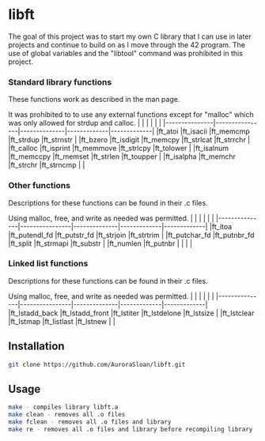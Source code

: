 # libft

The goal of this project was to start my own C library that I can use in later projects and continue to build on as I move through the 42 program.
The use of global variables and the "libtool" command was prohibited in this project.

### Standard library functions
These functions work as described in the man page.

It was prohibited to to use any external functions except for "malloc" which was only allowed for strdup and calloc.
|               |                |              |             |             |
|---------------|----------------|--------------|-------------|-------------|
|ft_atoi        |ft_isacii       |ft_memcmp     |ft_strdup    |ft_strnstr   |
|ft_bzero       |ft_isdigit      |ft_memcpy     |ft_strlcat   |ft_strrchr   |
|ft_calloc      |ft_isprint      |ft_memmove    |ft_strlcpy   |ft_tolower   |
|ft_isalnum     |ft_memccpy      |ft_memset     |ft_strlen    |ft_toupper   |
|ft_isalpha     |ft_memchr       |ft_strchr     |ft_strncmp   |             |

### Other functions
Descriptions for these functions can be found in their .c files.

Using malloc, free, and write as needed was permitted.
|               |                |              |             |             |
|---------------|----------------|--------------|-------------|-------------|
|ft_itoa        |ft_putendl_fd   |ft_putstr_fd  |ft_strjoin   |ft_strtrim   |
|ft_putchar_fd  |ft_putnbr_fd    |ft_split      |ft_strmapi   |ft_substr    |
|ft_numlen      |ft_putnbr       |              |             |             |

### Linked list functions
Descriptions for these functions can be found in their .c files.

Using malloc, free, and write as needed was permitted.
|               |                |              |             |             |
|---------------|----------------|--------------|-------------|-------------|
|ft_lstadd_back |ft_lstadd_front |ft_lstiter    |ft_lstdelone |ft_lstsize   |
|ft_lstclear    |ft_lstmap       |ft_listlast   |ft_lstnew    |             |

## Installation
```bash
git clone https://github.com/AuroraSloan/libft.git
```
## Usage
```bash
make - compiles library libft.a
make clean - removes all .o files
make fclean - removes all .o files and library
make re - removes all .o files and library before recompiling library
```
